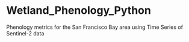 # Wetland_Phenology_Python
Phenology metrics for the San Francisco Bay area using Time Series of Sentinel-2 data

